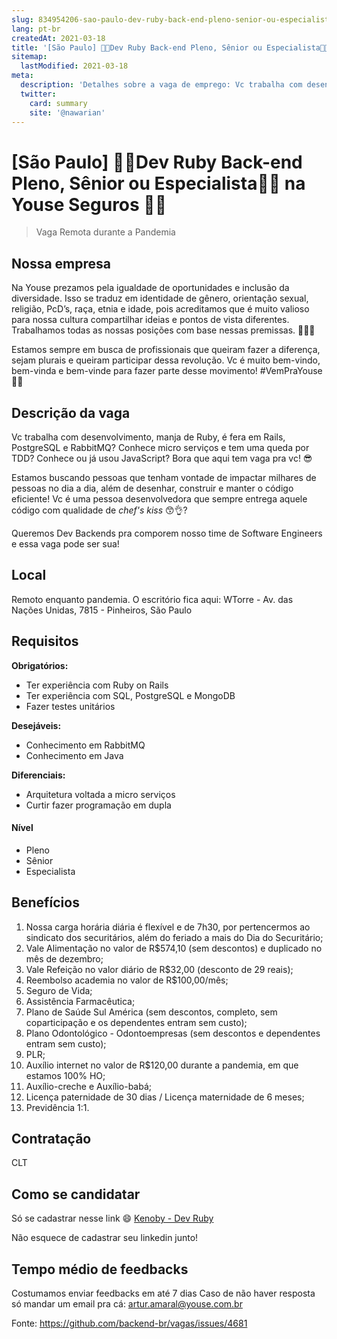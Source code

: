 ```yaml
---
slug: 834954206-sao-paulo-dev-ruby-back-end-pleno-senior-ou-especialista-na-youse-seguros
lang: pt-br
createdAt: 2021-03-18
title: '[São Paulo] 👩‍💻Dev Ruby Back-end Pleno, Sênior ou Especialista👨‍💻 na Youse Seguros 💜😎 - Vaga de Emprego'
sitemap:
  lastModified: 2021-03-18
meta:
  description: 'Detalhes sobre a vaga de emprego: Vc trabalha com desenvolvimento, manja de Ruby, é fera em Rails, PostgreSQL e RabbitMQ? Conhece micro serviços e tem uma queda por TDD? Conhece ou já usou JavaScript? Bora que aqui tem vaga pra vc! 😎 Estamos buscando pessoas que tenham vontade de impactar milhares de pessoas no dia a dia, além de desenhar, construir e manter o código eficiente! Vc é uma pessoa desenvolvedora que sempre entrega aquele código com qualidade de *chef"s kiss* 😙👌?  Queremos Dev Backends pra comporem nosso time de Software Engineers e essa vaga pode ser sua!'
  twitter:
    card: summary
    site: '@nawarian'
---
```


# [São Paulo] 👩‍💻Dev Ruby Back-end Pleno, Sênior ou Especialista👨‍💻 na Youse Seguros 💜😎

<!--
==================================================
Caso a vaga for remoto durante a pandemia informar no texto "Remoto durante o covid"
==================================================
-->
<!-- 
==================================================
POR FAVOR, SÓ POSTE SE A VAGA FOR PARA BACK-END!

Não faça distinção de gênero no título da vaga.

Use: "Back-End Developer" ao invés de 
"Desenvolvedor Back-End" \o/

Exemplo: `[São Paulo] Back-End Developer @ NOME DA EMPRESA`
==================================================
-->
<!--
==================================================
Caso a vaga for remoto durante a pandemia deixar a linha abaixo
==================================================
-->
> Vaga Remota durante a Pandemia 

## Nossa empresa

Na Youse prezamos pela igualdade de oportunidades e inclusão da diversidade. Isso se traduz em identidade de gênero, orientação sexual, religião, PcD’s, raça, etnia e idade, pois acreditamos que é muito valioso para nossa cultura compartilhar ideias e pontos de vista diferentes. Trabalhamos todas as nossas posições com base nessas premissas. 🏳️‍🌈💜

Estamos sempre em busca de profissionais que queiram fazer a diferença, sejam plurais e queiram participar dessa revolução. Vc é muito bem-vindo, bem-vinda e bem-vinde para fazer parte desse movimento! #VemPraYouse 🏃🏃

## Descrição da vaga

Vc trabalha com desenvolvimento, manja de Ruby, é fera em Rails, PostgreSQL e RabbitMQ? Conhece micro serviços e tem uma queda por TDD? Conhece ou já usou JavaScript? Bora que aqui tem vaga pra vc! 😎

Estamos buscando pessoas que tenham vontade de impactar milhares de pessoas no dia a dia, além de desenhar, construir e manter o código eficiente! Vc é uma pessoa desenvolvedora que sempre entrega aquele código com qualidade de *chef's kiss* 😙👌?
 
Queremos Dev Backends pra comporem nosso time de Software Engineers e essa vaga pode ser sua!

## Local

Remoto enquanto pandemia.
O escritório fica aqui: WTorre - Av. das Nações Unidas, 7815 - Pinheiros, São Paulo

## Requisitos

**Obrigatórios:**
- Ter experiência com Ruby on Rails
- Ter experiência com SQL, PostgreSQL e MongoDB
- Fazer testes unitários

**Desejáveis:**
- Conhecimento em RabbitMQ
- Conhecimento em Java

**Diferenciais:**
- Arquitetura voltada a micro serviços 
- Curtir fazer programação em dupla

#### Nível
- Pleno
- Sênior
- Especialista

## Benefícios
1. Nossa carga horária diária é flexível e de 7h30, por pertencermos ao sindicato dos securitários, além do feriado a mais do Dia do Securitário;
2. Vale Alimentação no valor de R$574,10 (sem descontos) e duplicado no mês de dezembro;
3. Vale Refeição no valor diário de R$32,00 (desconto de 29 reais);
4. Reembolso academia no valor de R$100,00/mês;
5. Seguro de Vida;
6. Assistência Farmacêutica;
7. Plano de Saúde Sul América (sem descontos, completo, sem coparticipação e os dependentes entram sem custo);
8. Plano Odontológico - Odontoempresas (sem descontos e dependentes entram sem custo);
9. PLR;
10. Auxílio internet no valor de R$120,00 durante a pandemia, em que estamos 100% HO;
11. Auxílio-creche e Auxílio-babá;
12. Licença paternidade de 30 dias / Licença maternidade de 6 meses;
13. Previdência 1:1.

## Contratação

CLT

## Como se candidatar

Só se cadastrar nesse link 😄
[Kenoby - Dev Ruby](https://jobs.kenoby.com/vagas-youse/job/desenvolvedor-ruby-on-rails/5f7ce4c0eeaf901eaff282db?utm_source=website)

Não esquece de cadastrar seu linkedin junto!

## Tempo médio de feedbacks

Costumamos enviar feedbacks em até 7 dias
Caso de não haver resposta só mandar um email pra cá: artur.amaral@youse.com.br




Fonte: https://github.com/backend-br/vagas/issues/4681